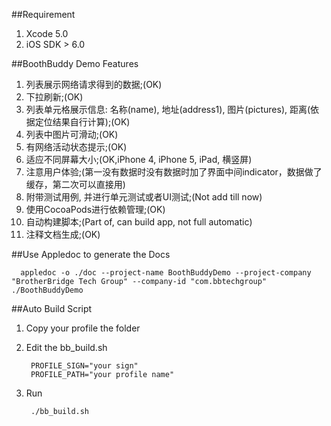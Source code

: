 ##Requirement
1. Xcode 5.0
2. iOS SDK > 6.0


##BoothBuddy Demo Features

1. 列表展示网络请求得到的数据;(OK)
2. 下拉刷新;(OK)
3. 列表单元格展示信息: 名称(name), 地址(address1), 图片(pictures), 距离(依据定位结果自行计算);(OK)
4. 列表中图片可滑动;(OK)
5. 有网络活动状态提示;(OK)
6. 适应不同屏幕大小;(OK,iPhone 4, iPhone 5, iPad, 横竖屏)
7. 注意用户体验;(第一没有数据时没有数据时加了界面中间indicator，数据做了缓存，第二次可以直接用)
8. 附带测试用例, 并进行单元测试或者UI测试;(Not add till now)
9. 使用CocoaPods进行依赖管理;(OK)
10. 自动构建脚本;(Part of, can build app, not full automatic)
11. 注释文档生成;(OK)


##Use Appledoc to generate the Docs

      appledoc -o ./doc --project-name BoothBuddyDemo --project-company "BrotherBridge Tech Group" --company-id "com.bbtechgroup" ./BoothBuddyDemo


##Auto Build Script
1. Copy your profile the folder
2. Edit the bb_build.sh

		PROFILE_SIGN="your sign"
		PROFILE_PATH="your profile name"
3. Run

		./bb_build.sh